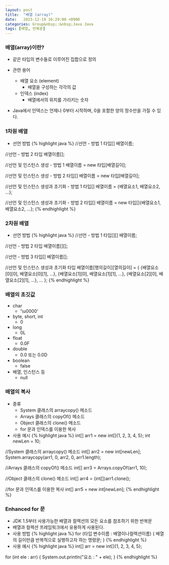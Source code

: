 ```yaml
---
layout: post
title:  "배열 (array)"
date:   2023-12-19 16:29:00 +0900
categories: Group&nbsp;:&nbsp;Java Java
tags: [배열, 반복문]
---
```


### 배열(array)이란?

- 같은 타입의 변수들로 이루어진 집합으로 정의
- 관련 용어
    - 배열 요소 (element)
        - 배열을 구성하는 각각의 값
    - 인덱스 (index)
        - 배열에서의 위치를 가리키는 숫자

- Java에서 인덱스는 언제나 0부터 시작하며, 0을 포함한 양의 정수만을 가질 수 있다.

### 1차원 배열

- 선언 방법
{% highlight java %}
//선언 - 방법 1
타입[] 배열이름;

//선언 - 방법 2
타입 배열이름[];

//선언 및 인스턴스 생성 - 방법 1
배열이름 = new 타입[배열길이];

//선언 및 인스턴스 생성 - 방법 2
타입[] 배열이름 = new 타입[배열길이];

//선언 및 인스턴스 생성과 초기화 - 방법 1
타입[] 배열이름 = {배열요소1, 배열요소2, ...};

//선언 및 인스턴스 생성과 초기화 - 방법 2
타입[] 배열이름 = new 타입[]{배열요소1, 배열요소2, ...};
{% endhighlight %}

### 2차원 배열

- 선언 방법
    {% highlight java %}
//선언 - 방법 1
타입[][] 배열이름;

//선언 - 방법 2
타입 배열이름[][];

//선언 - 방법 3
타입[] 배열이름[];

//선언 및 인스턴스 생성과 초기화
타입 배열이름[행의길이][열의길이] = {
    {배열요소[0][0], 배열요소[0][1], ...},
    {배열요소[1][0], 배열요소[1][1], ...},
    {배열요소[2][0], 배열요소[2][1], ...},
    ...
};
{% endhighlight %}

### 배열의 초깃값

- char
    - '\u0000'
- byte, short, int
    - 0
- long
    - 0L
- float
    - 0.0F
- double
    - 0.0 또는 0.0D
- boolean
    - false
- 배열, 인스턴스 등
    - null

### 배열의 복사

- 종류
    - System 클래스의 arraycopy() 메소드
    - Arrays 클래스의 copyOf() 메소드
    - Object 클래스의 clone() 메소드
    - for 문과 인덱스를 이용한 복사
- 사용 예시
{% highlight java %}
int[] arr1 = new int[]{1, 2, 3, 4, 5};
int newLen = 10;

//System 클래스의 arraycopy() 메소드
int[] arr2 = new int[newLen];
System.arraycopy(arr1, 0, arr2, 0, arr1.length);

//Arrays 클래스의 copyOf() 메소드
int[] arr3 = Arrays.copyOf(arr1, 10);

//Object 클래스의 clone() 메소드
int[] arr4 = (int[])arr1.clone();

//for 문과 인덱스를 이용한 복사
int[] arr5 = new int[newLen];
{% endhighlight %}

### Enhanced for 문

- JDK 1.5부터 사용가능한 배열과 컬렉션의 모든 요소를 참조하기 위한 반복문
- 배열과 컬렉션 프레임워크에서 유용하게 사용된다.
- 사용 방법
{% highlight java %}
    for (타입 변수이름 : 배열이나컬렉션이름) {
    배열의 길이만큼 반복적으로 실행하고자 하는 명령문;
}
{% endhighlight %}
- 사용 예시
{% highlight java %}
int[] arr = new int[]{1, 2, 3, 4, 5};

for (int ele : arr) {
    System.out.println("요소 : " + ele);
}
{% endhighlight %}